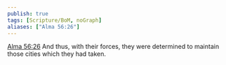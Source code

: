 ```yaml
---
publish: true
tags: [Scripture/BoM, noGraph]
aliases: ["Alma 56:26"]
---
```

[Alma 56:26](https://churchofjesuschrist.org/study/scriptures/bofm/alma/56?lang=eng&id=p26#p26) And thus, with their forces, they were determined to maintain those cities which they had taken.
